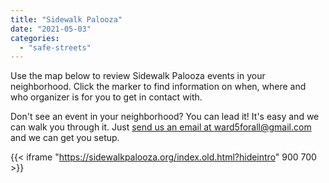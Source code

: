 ```yaml
---
title: "Sidewalk Palooza"
date: "2021-05-03"
categories: 
  - "safe-streets"
---
```


Use the map below to review Sidewalk Palooza events in your neighborhood. Click the marker to find information on when, where and who organizer is for you to get in contact with.  
  
Don't see an event in your neighborhood? You can lead it! It's easy and we can walk you through it. Just [send us an email at ward5forall@gmail.com](mailto:ward5forall@gmail.com) and we can get you setup.

{{< iframe "https://sidewalkpalooza.org/index.old.html?hideintro" 900 700 >}}
